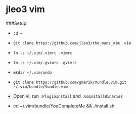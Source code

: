 jleo3 vim
============

###Setup

- `cd ~`
- `git clone https://github.com/jleo3/the_mans_vim .vim`
- `ln -s ~/.vim/.vimrc .vimrc`
- `ln -s ~/.vim/.gvimrc .gvimrc`
- `mkdir ~/.vim/undo`
- `git clone https://github.com/gmarik/Vundle.vim.git ~/.vim/bundle/Vundle.vim`
- Open vi, run `:PluginInstall` and `:GoInstallBinaries`

- cd ~/.vim/bundle/YouCompleteMe && ./install.sh
